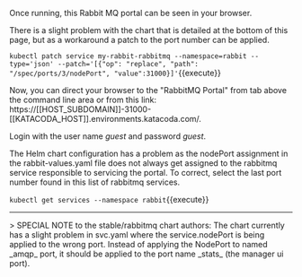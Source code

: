 Once running, this Rabbit MQ portal can be seen in your browser.

There is a slight problem with the chart that is detailed at the bottom of this page, but as a workaround a patch to the port number can be applied.

`kubectl patch service my-rabbit-rabbitmq --namespace=rabbit --type='json' --patch='[{"op": "replace", "path": "/spec/ports/3/nodePort", "value":31000}]'`{{execute}}

Now, you can direct your browser to the "RabbitMQ Portal" from tab above the command line area or from this link: https://[[HOST_SUBDOMAIN]]-31000-[[KATACODA_HOST]].environments.katacoda.com/.

Login with the user name _guest_ and password _guest_.

The Helm chart configuration has a problem as the nodePort assignment in the rabbit-values.yaml file does not always get assigned to the rabbitmq service responsible to servicing the portal. To correct, select the last port number found in this list of rabbitmq services.

`kubectl get services --namespace rabbit`{{execute}}

<hr>
> SPECIAL NOTE to the stable/rabbitmq chart authors: The chart currently has a slight problem in svc.yaml where the service.nodePort is being applied to the wrong port. Instead of applying the NodePort to named _amqp_ port, it should be applied to the port name _stats_ (the manager ui port).

